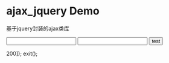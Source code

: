 # ajax_jquery Demo
基于jquery封装的ajax类库 
<html>
<script src="http://cdn.www.ebd.bush.eyebuy.direct/static/js/jquery.1552876916.js"></script>

<script src="core.ajaxauto.js"></script>

<form id="forms" action="http://localhost/index.php">
    <input name="name">
    <input name="id">
    <button id="submit" type="submit">test</button>
</form>

<script>
    $("#forms").submit(function () {
        $(this).ajaxAuto({
            'data':{'name':"name","id":111},
            'url':'http://localhost/index.php',
            'success': function(respon){
               console.log(respon.status)
            }
        });
        return false;
    })
</script>

</html>

<?php
    echo json_encode(['status'=>200]);
    exit();

